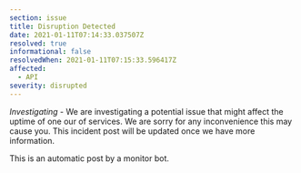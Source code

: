 ```yaml
---
section: issue
title: Disruption Detected
date: 2021-01-11T07:14:33.037507Z
resolved: true
informational: false
resolvedWhen: 2021-01-11T07:15:33.596417Z
affected:
  - API
severity: disrupted
---
```

*Investigating* - We are investigating a potential issue that might affect the uptime of one our of services. We are sorry for any inconvenience this may cause you. This incident post will be updated once we have more information.

This is an automatic post by a monitor bot.
        